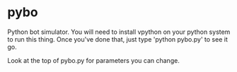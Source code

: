 pybo
====

Python bot simulator. You will need to install vpython on your python system
to run this thing. Once you've done that, just type 'python pybo.py' to see
it go.

Look at the top of pybo.py for parameters you can change.
